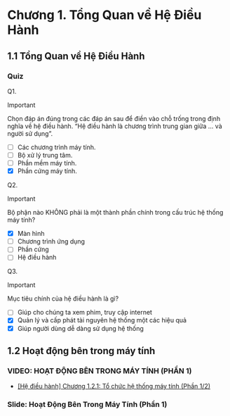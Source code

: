 # Chương 1. Tổng Quan về Hệ Điều Hành

## 1.1 Tổng Quan về Hệ Điều Hành

### Quiz

Q1.

> [!important]
> Chọn đáp án đúng trong các đáp án sau để điền vào chỗ trống trong định nghĩa về hệ điều hành. “Hệ điều hành là chương trình trung gian giữa … và người sử dụng”.
> 
> - [ ] Các chương trình máy tính.
> - [ ] Bộ xử lý trung tâm.
> - [ ] Phần mềm máy tính.
> - [x] Phần cứng máy tính.

Q2.

> [!important]
> Bộ phận nào KHÔNG phải là một thành phần chính trong cấu trúc hệ thống máy tính?
> 
> - [x] Màn hình
> - [ ] Chương trình ứng dụng
> - [ ] Phần cứng
> - [ ] Hệ điều hành

Q3.

> [!important]
> Mục tiêu chính của hệ điều hành là gì?
> 
> - [ ] Giúp cho chúng ta xem phim, truy cập internet
> - [x] Quản lý và cấp phát tài nguyên hệ thống một các hiệu quả
> - [x] Giúp người dùng dễ dàng sử dụng hệ thống


## 1.2 Hoạt động bên trong máy tính

### VIDEO: HOẠT ĐỘNG BÊN TRONG MÁY TÍNH (PHẦN 1)

- [[Hệ điều hành] Chương 1.2.1: Tổ chức hệ thống máy tính (Phần 1/2)](https://www.youtube.com/watch?v=JlXiySDnNBc)

### Slide: Hoạt Động Bên Trong Máy Tính (Phần 1)


